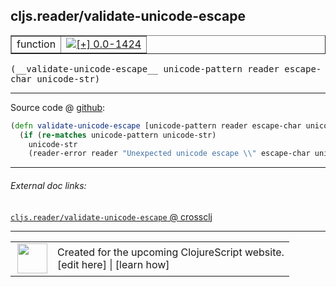 ## cljs.reader/validate-unicode-escape



 <table border="1">
<tr>
<td>function</td>
<td><a href="https://github.com/cljsinfo/cljs-api-docs/tree/0.0-1424"><img valign="middle" alt="[+] 0.0-1424" title="Added in 0.0-1424" src="https://img.shields.io/badge/+-0.0--1424-lightgrey.svg"></a> </td>
</tr>
</table>


 <samp>
(__validate-unicode-escape__ unicode-pattern reader escape-char unicode-str)<br>
</samp>

---







Source code @ [github](https://github.com/clojure/clojurescript/blob/r3191/src/cljs/cljs/reader.cljs#L184-L187):

```clj
(defn validate-unicode-escape [unicode-pattern reader escape-char unicode-str]
  (if (re-matches unicode-pattern unicode-str)
    unicode-str
    (reader-error reader "Unexpected unicode escape \\" escape-char unicode-str)))
```

<!--
Repo - tag - source tree - lines:

 <pre>
clojurescript @ r3191
└── src
    └── cljs
        └── cljs
            └── <ins>[reader.cljs:184-187](https://github.com/clojure/clojurescript/blob/r3191/src/cljs/cljs/reader.cljs#L184-L187)</ins>
</pre>

-->

---



###### External doc links:

[`cljs.reader/validate-unicode-escape` @ crossclj](http://crossclj.info/fun/cljs.reader.cljs/validate-unicode-escape.html)<br>

---

 <table>
<tr><td>
<img valign="middle" align="right" width="48px" src="http://i.imgur.com/Hi20huC.png">
</td><td>
Created for the upcoming ClojureScript website.<br>
[edit here] | [learn how]
</td></tr></table>

[edit here]:https://github.com/cljsinfo/cljs-api-docs/blob/master/cljsdoc/cljs.reader_validate-unicode-escape.cljsdoc
[learn how]:https://github.com/cljsinfo/cljs-api-docs/wiki/cljsdoc-files

<!--

This information was too distracting to show to readers, but I'll leave it
commented here since it is helpful to:

- pretty-print the data used to generate this document
- and show how to retrieve that data



The API data for this symbol:

```clj
{:ns "cljs.reader",
 :name "validate-unicode-escape",
 :type "function",
 :signature ["[unicode-pattern reader escape-char unicode-str]"],
 :source {:code "(defn validate-unicode-escape [unicode-pattern reader escape-char unicode-str]\n  (if (re-matches unicode-pattern unicode-str)\n    unicode-str\n    (reader-error reader \"Unexpected unicode escape \\\\\" escape-char unicode-str)))",
          :title "Source code",
          :repo "clojurescript",
          :tag "r3191",
          :filename "src/cljs/cljs/reader.cljs",
          :lines [184 187]},
 :full-name "cljs.reader/validate-unicode-escape",
 :full-name-encode "cljs.reader_validate-unicode-escape",
 :history [["+" "0.0-1424"]]}

```

Retrieve the API data for this symbol:

```clj
;; from Clojure REPL
(require '[clojure.edn :as edn])
(-> (slurp "https://raw.githubusercontent.com/cljsinfo/cljs-api-docs/catalog/cljs-api.edn")
    (edn/read-string)
    (get-in [:symbols "cljs.reader/validate-unicode-escape"]))
```

-->
